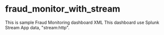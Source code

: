 # fraud_monitor_with_stream

This is sample Fraud Monitoring dashboard XML
This dashboard use Splunk Stream App data, "stream:http".
